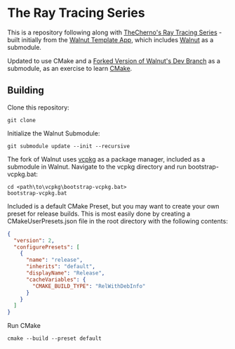 # The Ray Tracing Series

This is a repository following along with [TheCherno's Ray Tracing Series](https://www.youtube.com/playlist?list=PLlrATfBNZ98edc5GshdBtREv5asFW3yXl) - built initially from the [Walnut Template App](https://github.com/StudioCherno/WalnutAppTemplate), which includes [Walnut](https://github.com/StudioCherno/Walnut/) as a submodule. 

Updated to use CMake and a [Forked Version of Walnut's Dev Branch](https://github.com/PatrickMiller728/Walnut/tree/cmake) as a submodule, as an exercise to learn [CMake](https://cmake.org/cmake/help/latest/).

## Building
Clone this repository:
```commandline
git clone
```

Initialize the Walnut Submodule:
```commandline
git submodule update --init --recursive
```

The fork of Walnut uses [vcpkg](https://learn.microsoft.com/en-us/vcpkg/get_started/overview) as a package manager, included as a submodule in Walnut.
Navigate to the vcpkg directory and run bootstrap-vcpkg.bat:
```commandline
cd <path\to\vcpkg\bootstrap-vcpkg.bat>
bootstrap-vcpkg.bat
```

Included is a default CMake Preset, but you may want to create your own preset for release builds.
This is most easily done by creating a CMakeUserPresets.json file in the root directory with the following contents:
```json
{
  "version": 2,
  "configurePresets": [
    {
      "name": "release",
      "inherits": "default",
      "displayName": "Release",
      "cacheVariables": {
        "CMAKE_BUILD_TYPE": "RelWithDebInfo"
      }
    }
  ]
}
```

Run CMake
```commandline
cmake --build --preset default
```